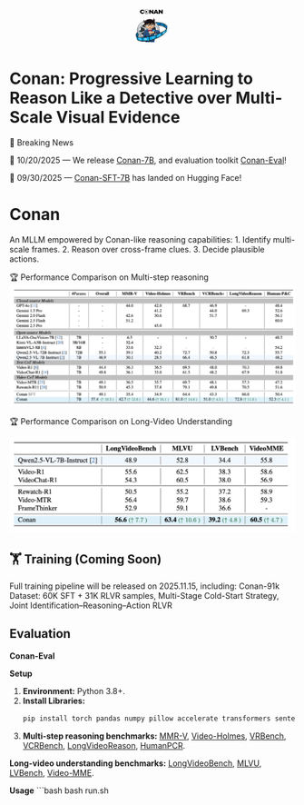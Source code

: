 # <div style="text-align: center;"><img src="./figure/logo.png" width="60" height="60" /> </div>
# Conan: Progressive Learning to Reason Like a Detective over Multi-Scale Visual Evidence  

📅 Breaking News

🚀 10/20/2025 — We release [Conan-7B](https://huggingface.co/RUBBISHLIKE/Conan-7B), and evaluation toolkit [Conan-Eval](./Conan-Eval/)!

🚀 09/30/2025 — [Conan-SFT-7B](https://huggingface.co/RUBBISHLIKE/Conan-7B-SFT) has landed on Hugging Face!

# Conan
An MLLM empowered by Conan-like reasoning capabilities: 1. Identify multi-scale frames. 2. Reason over cross-frame clues. 3. Decide plausible actions.

🏆 Performance Comparison on Multi-step reasoning
<img src="./figure/multi_step_reasoning_performance.png"/>

🏆 Performance Comparison on Long-Video Understanding

<img src="./figure/longvideo_performance.png"/>

## 🏋️ Training (Coming Soon)

Full training pipeline will be released on 2025.11.15, including:
Conan-91k Dataset: 60K SFT + 31K RLVR samples,
Multi-Stage Cold-Start Strategy,
Joint Identification–Reasoning–Action RLVR

## Evaluation

**Conan-Eval**

**Setup**

1.  **Environment:** Python 3.8+.
2.  **Install Libraries:**
    ```bash
    pip install torch pandas numpy pillow accelerate transformers sentencepiece decord flash-attn --no-build-isolation
    ```
3.  **Multi-step reasoning benchmarks:** [MMR-V](https://mmr-v.github.io/home_page.html), [Video-Holmes](https://video-holmes.github.io/Page.github.io/), [VRBench](https://vrbench.github.io), [VCRBench](https://vlm-reasoning.github.io/VCR-Bench/), [LongVideoReason](https://huggingface.co/LongVideo-Reason), [HumanPCR](https://huggingface.co/datasets/HumanPCR/HumanPCR).

**Long-video understanding benchmarks:** [LongVideoBench](https://longvideobench.github.io), [MLVU](https://github.com/JUNJIE99/MLVU), [LVBench](https://lvbench.github.io), [Video-MME](https://video-mme.github.io/home_page.html).

**Usage**
    ```bash
bash run.sh
